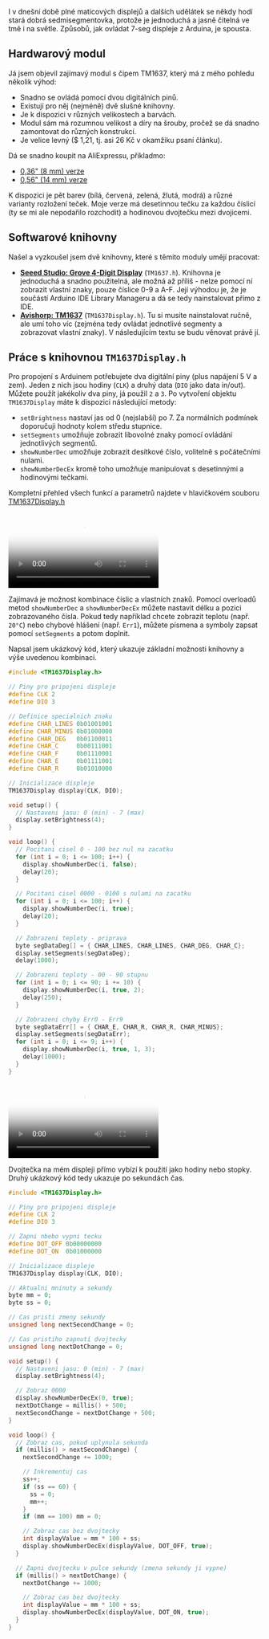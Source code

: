 <!-- dcterms:title = Nejsnazší ovládání sedmisegmentového displeje Arduinem -->
<!-- dcterms:abstract = I v dnešní době plné maticových displejů a dalších udělátek se někdy hodí stará dobrá sedmisegmentovka. Našel jsem snadno použitelný modul pro amatérské konstrukce, založený na čipu TM1637. -->
<!-- dcterms:creator = Michal Altair Valášek -->
<!-- dcterms:dateAccepted = 2018-07-27 -->
<!-- x4w:category = Bastlení -->
<!-- x4w:category = Arduino -->
<!-- x4w:pictureUrl = /perex-pictures/20180727-TM1637.jpg -->
<!-- x4w:pictureWidth = 150 -->
<!-- x4w:pictureHeight = 150 -->

I v dnešní době plné maticových displejů a dalších udělátek se někdy hodí stará dobrá sedmisegmentovka, protože je jednoduchá a jasně čitelná ve tmě i na světle. Způsobů, jak ovládat 7-seg displeje z Arduina, je spousta. 

## Hardwarový modul

Já jsem objevil zajímavý modul s čipem TM1637, který má z mého pohledu několik výhod:

* Snadno se ovládá pomocí dvou digitálních pinů.
* Existují pro něj (nejméně) dvě slušné knihovny.
* Je k dispozici v různých velikostech a barvách.
* Modul sám má rozumnou velikost a díry na šrouby, pročež se dá snadno zamontovat do různých konstrukcí.
* Je velice levný ($ 1,21, tj. asi 26 Kč v okamžiku psaní článku).

Dá se snadno koupit na AliExpressu, příkladmo:

* [0,36" (8 mm) verze](https://www.aliexpress.com/item/x/32866984077.html)
* [0,56" (14 mm) verze](https://www.aliexpress.com/item/x/32841455579.html)

K dispozici je pět barev (bílá, červená, zelená, žlutá, modrá) a různé varianty rozložení teček. Moje verze má desetinnou tečku za každou číslicí (ty se mi ale nepodařilo rozchodit) a hodinovou dvojtečku mezi dvojicemi.

## Softwarové knihovny

Našel a vyzkoušel jsem dvě knihovny, které s těmito moduly umějí pracovat:

* **[Seeed Studio: Grove 4-Digit Display](https://github.com/Seeed-Studio/Grove_4Digital_Display)** (`TM1637.h`). Knihovna je jednoduchá a snadno použitelná, ale možná až příliš - nelze pomocí ní zobrazit vlastní znaky, pouze číslice 0-9 a A-F. Její výhodou je, že je součástí Arduino IDE Library Manageru a dá se tedy nainstalovat přímo z IDE.
* **[Avishorp: TM1637](https://github.com/avishorp/TM1637)** (`TM1637Display.h`). Tu si musíte nainstalovat ručně, ale umí toho víc (zejména tedy ovládat jednotlivé segmenty a zobrazovat vlastní znaky). V následujícím textu se budu věnovat právě jí.

## Práce s knihovnou `TM1637Display.h`

Pro propojení s Arduinem potřebujete dva digitální piny (plus napájení 5 V a zem). Jeden z nich jsou hodiny (`CLK`) a druhý data (`DIO` jako data in/out). Můžete použít jakékoliv dva piny, já použil `2` a `3`. Po vytvoření objektu `TM1637Display` máte k dispozici následující metody:

* `setBrightness` nastaví jas od 0 (nejslabší) po 7. Za normálních podmínek doporučuji hodnoty kolem středu stupnice.
* `setSegments` umožňuje zobrazit libovolné znaky pomocí ovládání jednotlivých segmentů. 
* `showNumberDec` umožňuje zobrazit desítkové číslo, volitelně s počátečními nulami.
* `showNumberDecEx` kromě toho umožňuje manipulovat s desetinnými a hodinovými tečkami.

Kompletní přehled všech funkcí a parametrů najdete v hlavičkovém souboru [TM1637Display.h](https://github.com/avishorp/TM1637/blob/master/TM1637Display.h)

<video controls="controls" poster="https://www.cdn.altairis.cz/Blog/2018/20180727-TM1637-1.jpg">
    <source src="https://www.cdn.altairis.cz/Blog/2018/20180727-TM1637-1.mp4" type="video/mp4" />
    <source src="https://www.cdn.altairis.cz/Blog/2018/20180727-TM1637-1.webm" type="video/webm" />
    <source src="https://www.cdn.altairis.cz/Blog/2018/20180727-TM1637-1.ogg" type="video/ogg" />
    <p>Nepodařilo se přehrát video. Můžete si ho stáhnout jako:</p>
    <ul>
        <li><a href="https://www.cdn.altairis.cz/Blog/2018/20180727-TM1637-1.mp4">MP4</a></li>
        <li><a href="https://www.cdn.altairis.cz/Blog/2018/20180727-TM1637-1.webm">WEBM</a></li>
        <li><a href="https://www.cdn.altairis.cz/Blog/2018/20180727-TM1637-1.ogg">OGG</a></li>
    </ul>
</video>

Zajímavá je možnost kombinace číslic a vlastních znaků. Pomocí overloadů metod `showNumberDec` a `showNumberDecEx` můžete nastavit délku a pozici zobrazovaného čísla. Pokud tedy například chcete zobrazit teplotu (např. `20°C`) nebo chybové hlášení (např. `Err1`), můžete písmena a symboly zapsat pomocí `setSegments` a potom doplnit.

Napsal jsem ukázkový kód, který ukazuje základní možnosti knihovny a výše uvedenou kombinaci.

```cpp
#include <TM1637Display.h>

// Piny pro pripojeni displeje
#define CLK 2
#define DIO 3

// Definice specialnich znaku
#define CHAR_LINES 0b01001001
#define CHAR_MINUS 0b01000000
#define CHAR_DEG   0b01100011
#define CHAR_C     0b00111001
#define CHAR_F     0b01110001
#define CHAR_E     0b01111001
#define CHAR_R     0b01010000

// Inicializace displeje
TM1637Display display(CLK, DIO);

void setup() {
  // Nastaveni jasu: 0 (min) - 7 (max)
  display.setBrightness(4);
}

void loop() {
  // Pocitani cisel 0 - 100 bez nul na zacatku
  for (int i = 0; i <= 100; i++) {
    display.showNumberDec(i, false);
    delay(20);
  }

  // Pocitani cisel 0000 - 0100 s nulami na zacatku
  for (int i = 0; i <= 100; i++) {
    display.showNumberDec(i, true);
    delay(20);
  }

  // Zobrazeni teploty - priprava
  byte segDataDeg[] = { CHAR_LINES, CHAR_LINES, CHAR_DEG, CHAR_C};
  display.setSegments(segDataDeg);
  delay(1000);

  // Zobrazeni teploty - 00 - 90 stupnu
  for (int i = 0; i <= 90; i += 10) {
    display.showNumberDec(i, true, 2);
    delay(250);
  }

  // Zobrazeni chyby Err0 - Err9
  byte segDataErr[] = { CHAR_E, CHAR_R, CHAR_R, CHAR_MINUS};
  display.setSegments(segDataErr);
  for (int i = 0; i <= 9; i++) {
    display.showNumberDec(i, true, 1, 3);
    delay(1000);
  }
}
```

<video controls="controls" poster="https://www.cdn.altairis.cz/Blog/2018/20180727-TM1637-2.jpg">
    <source src="https://www.cdn.altairis.cz/Blog/2018/20180727-TM1637-2.mp4" type="video/mp4" />
    <source src="https://www.cdn.altairis.cz/Blog/2018/20180727-TM1637-2.webm" type="video/webm" />
    <source src="https://www.cdn.altairis.cz/Blog/2018/20180727-TM1637-2.ogg" type="video/ogg" />
    <p>Nepodařilo se přehrát video. Můžete si ho stáhnout jako:</p>
    <ul>
        <li><a href="https://www.cdn.altairis.cz/Blog/2018/20180727-TM1637-2.mp4">MP4</a></li>
        <li><a href="https://www.cdn.altairis.cz/Blog/2018/20180727-TM1637-2.webm">WEBM</a></li>
        <li><a href="https://www.cdn.altairis.cz/Blog/2018/20180727-TM1637-2.ogg">OGG</a></li>
    </ul>
</video>

Dvojtečka na mém displeji přímo vybízí k použití jako hodiny nebo stopky. Druhý ukázkový kód tedy ukazuje po sekundách čas.

```cpp
#include <TM1637Display.h>

// Piny pro pripojeni displeje
#define CLK 2
#define DIO 3

// Zapni nbebo vypni tecku
#define DOT_OFF 0b00000000
#define DOT_ON  0b01000000

// Inicializace displeje
TM1637Display display(CLK, DIO);

// Aktualni mninuty a sekundy
byte mm = 0;
byte ss = 0;

// Cas pristi zmeny sekundy
unsigned long nextSecondChange = 0;

// Cas pristiho zapnutí dvojtecky
unsigned long nextDotChange = 0;

void setup() {
  // Nastaveni jasu: 0 (min) - 7 (max)
  display.setBrightness(4);

  // Zobraz 0000
  display.showNumberDecEx(0, true);
  nextDotChange = millis() + 500;
  nextSecondChange = nextDotChange + 500;
}

void loop() {
  // Zobraz cas, pokud uplynula sekunda
  if (millis() > nextSecondChange) {
    nextSecondChange += 1000;

    // Inkrementuj cas
    ss++;
    if (ss == 60) {
      ss = 0;
      mm++;
    }
    if (mm == 100) mm = 0;

    // Zobraz cas bez dvojtecky
    int displayValue = mm * 100 + ss;
    display.showNumberDecEx(displayValue, DOT_OFF, true);
  }

  // Zapni dvojtecku v pulce sekundy (zmena sekundy ji vypne)
  if (millis() > nextDotChange) {
    nextDotChange += 1000;

    // Zobraz cas bez dvojtecky
    int displayValue = mm * 100 + ss;
    display.showNumberDecEx(displayValue, DOT_ON, true);
  }
}
```
